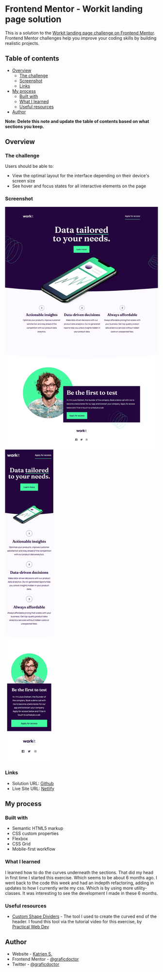 # Frontend Mentor - Workit landing page solution

This is a solution to the [Workit landing page challenge on Frontend Mentor](https://www.frontendmentor.io/challenges/workit-landing-page-2fYnyle5lu). Frontend Mentor challenges help you improve your coding skills by building realistic projects.

## Table of contents

- [Overview](#overview)
  - [The challenge](#the-challenge)
  - [Screenshot](#screenshot)
  - [Links](#links)
- [My process](#my-process)
  - [Built with](#built-with)
  - [What I learned](#what-i-learned)
  - [Useful resources](#useful-resources)
- [Author](#author)

**Note: Delete this note and update the table of contents based on what sections you keep.**

## Overview

### The challenge

Users should be able to:

- View the optimal layout for the interface depending on their device's screen size
- See hover and focus states for all interactive elements on the page

### Screenshot

![](./screenshots/desktop.jpg)
![](./screenshots/mobile.jpg)

### Links

- Solution URL: [Github](https://github.com/graficdoctor/fe-24-005-workit-landing-page)
- Live Site URL: [Netlify](https://tangerine-tapioca-d62fea.netlify.app/)

## My process

### Built with

- Semantic HTML5 markup
- CSS custom properties
- Flexbox
- CSS Grid
- Mobile-first workflow

### What I learned

I learned how to do the curves underneath the sections. That did my head in first time I started this exercise. Which seems to be about 6 months ago. I went back to the code this week and had an indepth refactoring, adding in updates to how I currently write my css. Which is by using more utility-classes.
It was interesting to see the development I made in these 6 months.

### Useful resources

- [Custom Shape Dividers](https://www.shapedivider.app/) - The tool I used to create the curved end of the header. I found this tool via the tutorial video for this exercise, by [Practical Web Dev](https://www.youtube.com/watch?v=NkgKIOTgvCI)

## Author

- Website - [Katrien S.](https://www.katriens.be)
- Frontend Mentor - [@graficdoctor](https://www.frontendmentor.io/profile/graficdoctor)
- Twitter - [@graficdoctor](https://www.twitter.com/graficdoctor)

